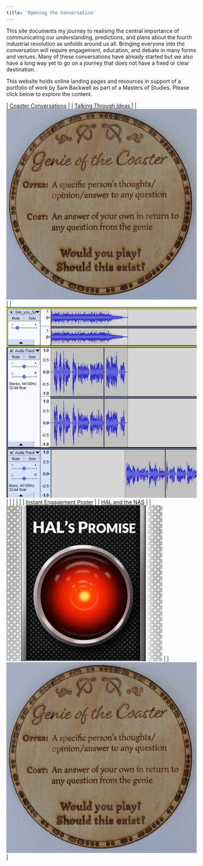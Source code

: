 ```yaml
---
title: 'Opening the Conversation'
---
```


<p>
	This site documents my journey to realising the central importance of communicating our understanding, predictions, and plans about the fourth industrial revolution as unfolds around us all. Bringing everyone into the conversation will require engagement, education, and debate in many forms and venues. Many of these conversations have already started but we also have a long way yet to go on a journey that does not have a fixed or clear destination. 
</p>
<p>
	This website holds online landing pages and resources in support of a portfolio of work by Sam Backwell as part of a Masters of Studies. Please click below to explore the content. 
</p>




| [Coaster Conversations](./coasters) | | [Talking Through Ideas ](./podcast) | 
| [![Coaster1](coasters/img/physical1.jpg)](./coasters) | |  [![Podcast_pic](podcast/thumb.png)](./podcast) | 
| | | |
| [Instant Engagement Poster](HAL/index.html) | | [HAL and the NAS](./NAS) |
| [![HAL_poster](/HAL/thumb.png)](HAL/index.html) | |  [![Big_poster](coasters/img/physical1.jpg)](./NAS) | 






